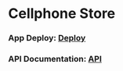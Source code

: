 # Cellphone Store

### App Deploy: [Deploy](https://cellphone-store-three.vercel.app/)

### API Documentation: [API](https://cellphones-backend-sooty.vercel.app/api-docs/#/)
